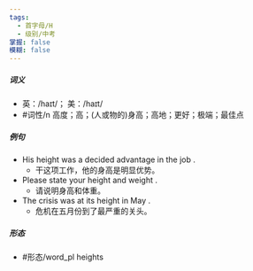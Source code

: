 ```yaml
---
tags:
  - 首字母/H
  - 级别/中考
掌握: false
模糊: false
---
```

##### 词义
- 英：/haɪt/； 美：/haɪt/
- #词性/n  高度；高；(人或物的)身高；高地；更好；极端；最佳点
##### 例句
- His height was a decided advantage in the job .
	- 干这项工作，他的身高是明显优势。
- Please state your height and weight .
	- 请说明身高和体重。
- The crisis was at its height in May .
	- 危机在五月份到了最严重的关头。
##### 形态
- #形态/word_pl heights

